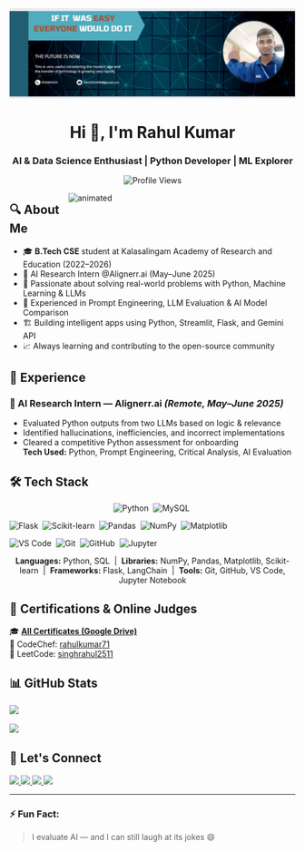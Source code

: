 ![Header](https://github.com/Singhrahul2511/Singhrahul2511/blob/main/Screenshot%202023-12-01%20011918.jpg)

<h1 align="center">Hi 👋, I'm Rahul Kumar</h1>
<h3 align="center">AI & Data Science Enthusiast | Python Developer | ML Explorer</h3>

<p align="center">
  <img src="https://komarev.com/ghpvc/?username=singhrahul2511&label=Profile%20Views&color=0e75b6&style=flat" alt="Profile Views" />
</p>

<img align="right" src="https://images.squarespace-cdn.com/content/v1/5769fc401b631bab1addb2ab/1541580611624-TE64QGKRJG8SWAIUS7NS/new-3d-image.gif" width="400" alt="animated" />

## 🔍 About Me

- 🎓 **B.Tech CSE** student at Kalasalingam Academy of Research and Education (2022–2026)
- 🤖 AI Research Intern @Alignerr.ai (May–June 2025)
- 🧠 Passionate about solving real-world problems with Python, Machine Learning & LLMs
- 🚀 Experienced in Prompt Engineering, LLM Evaluation & AI Model Comparison
- 🏗️ Building intelligent apps using Python, Streamlit, Flask, and Gemini API
- 📈 Always learning and contributing to the open-source community

## 💼 Experience

### 🔹 AI Research Intern — Alignerr.ai *(Remote, May–June 2025)*
- Evaluated Python outputs from two LLMs based on logic & relevance
- Identified hallucinations, inefficiencies, and incorrect implementations
- Cleared a competitive Python assessment for onboarding  
**Tech Used:** Python, Prompt Engineering, Critical Analysis, AI Evaluation

## 🛠️ Tech Stack

<p align="center">
  <!-- Languages -->
  <img src="https://cdn.jsdelivr.net/gh/devicons/devicon/icons/python/python-original.svg" title="Python" alt="Python" width="50" height="50"/>&nbsp;
  <img src="https://cdn.jsdelivr.net/gh/devicons/devicon/icons/mysql/mysql-original.svg" title="MySQL" alt="MySQL" width="50" height="50"/>&nbsp;

  <!-- Frameworks & Libraries -->
  <img src="https://cdn.jsdelivr.net/gh/devicons/devicon/icons/flask/flask-original.svg" title="Flask" alt="Flask" width="50" height="50"/>&nbsp;
  <img src="https://upload.wikimedia.org/wikipedia/commons/0/05/Scikit_learn_logo_small.svg" title="Scikit-learn" alt="Scikit-learn" width="50" height="50"/>&nbsp;
  <img src="https://upload.wikimedia.org/wikipedia/commons/e/ed/Pandas_logo.svg" title="Pandas" alt="Pandas" width="50" height="50"/>&nbsp;
  <img src="https://upload.wikimedia.org/wikipedia/commons/1/1a/NumPy_logo.svg" title="NumPy" alt="NumPy" width="50" height="50"/>&nbsp;
  <img src="https://upload.wikimedia.org/wikipedia/commons/8/84/Matplotlib_icon.svg" title="Matplotlib" alt="Matplotlib" width="50" height="50"/>&nbsp;

  <!-- Tools -->
  <img src="https://cdn.jsdelivr.net/gh/devicons/devicon/icons/vscode/vscode-original.svg" title="VS Code" alt="VS Code" width="50" height="50"/>&nbsp;
  <img src="https://cdn.jsdelivr.net/gh/devicons/devicon/icons/git/git-original.svg" title="Git" alt="Git" width="50" height="50"/>&nbsp;
  <img src="https://cdn.jsdelivr.net/gh/devicons/devicon/icons/github/github-original.svg" title="GitHub" alt="GitHub" width="50" height="50"/>&nbsp;
  <img src="https://upload.wikimedia.org/wikipedia/commons/3/38/Jupyter_logo.svg" title="Jupyter Notebook" alt="Jupyter" width="50" height="50"/>&nbsp;
</p>

<p align="center">
  <strong>Languages:</strong> Python, SQL &nbsp;|&nbsp;
  <strong>Libraries:</strong> NumPy, Pandas, Matplotlib, Scikit-learn &nbsp;|&nbsp;
  <strong>Frameworks:</strong> Flask, LangChain &nbsp;|&nbsp;
  <strong>Tools:</strong> Git, GitHub, VS Code, Jupyter Notebook
</p>


## 📜 Certifications & Online Judges

🎓 **[All Certificates (Google Drive)](https://drive.google.com/drive/folders/13P6ZGrZ1tKTedNzIoyu5BkOYbS6cnsoB?usp=sharing)**  
🏅 CodeChef: [rahulkumar71](https://www.codechef.com/users/rahulkumar71)  
🏅 LeetCode: [singhrahul2511](https://leetcode.com/u/singhrahul2511/)

## 📊 GitHub Stats

<p>
  <img src="https://github-readme-stats.vercel.app/api?username=singhrahul2511&show_icons=true&theme=github_dark" />
</p>
<p>
  <img src="https://github-readme-stats.vercel.app/api/top-langs/?username=singhrahul2511&layout=compact&theme=github_dark" />
</p>

## 🔗 Let's Connect

<p align="left">
  <a href="https://www.linkedin.com/in/rahul-kumar-8ab740268/" target="_blank">
    <img src="https://img.shields.io/badge/LinkedIn-blue?style=for-the-badge&logo=linkedin" />
  </a>
  <a href="https://github.com/Singhrahul2511" target="_blank">
    <img src="https://img.shields.io/badge/GitHub-100000?style=for-the-badge&logo=github" />
  </a>
  <a href="https://www.youtube.com/@aiwithrahul25" target="_blank">
    <img src="https://img.shields.io/badge/YouTube-red?style=for-the-badge&logo=youtube" />
  </a>
  <a href="https://rahulpatelportfolio.netlify.app/" target="_blank">
    <img src="https://img.shields.io/badge/Portfolio-%23000000.svg?style=for-the-badge&logo=firefox&logoColor=white" />
  </a>
</p>

---

### ⚡ Fun Fact:
> I evaluate AI — and I can still laugh at its jokes 😄

